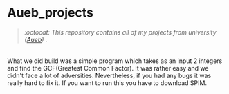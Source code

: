 # Aueb_projects
> ###### :octocat: This repository contains all of my projects from university ([Aueb](https://www.aueb.gr/)) .

What we did build was a simple program which takes as an input 2 integers and find the GCF(Greatest Common Factor). It was rather easy and we didn't face a lot of adversities. Nevertheless, if you had any bugs it was really hard to fix it. If you want to run this you have to download SPIM.

